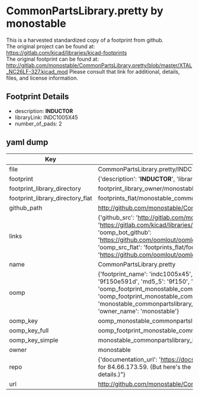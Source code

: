 # CommonPartsLibrary.pretty by monostable  
This is a harvested standardized copy of a footprint from github.  
The original project can be found at:  
https://gitlab.com/kicad/libraries/kicad-footprints  
The original footprint can be found at:
http://gitlab.com/monostable/CommonPartsLibrary.pretty/blob/master/XTAL_NC26LF-327.kicad_mod
Please consult that link for additional, details, files, and license information.  
## Footprint Details
* description: <b>INDUCTOR</b>  
* libraryLink: INDC1005X45  
* number_of_pads: 2  
## yaml dump  
| Key | Value |  
| --- | --- |  
| file | CommonPartsLibrary.pretty/INDC1005X45.kicad_mod |  
| footprint | {'description': '<b>INDUCTOR</b>', 'libraryLink': 'INDC1005X45', 'number_of_pads': 2} |  
| footprint_library_directory | footprint_library_owner/monostable_CommonPartsLibrary.pretty |  
| footprint_library_directory_flat | footprints_flat/monostable_commonpartslibrary_indc1005x45/working |  
| github_path | http://github.com/monostable/CommonPartsLibrary.pretty/blob/master/INDC1005X45.kicad_mod |  
| links | {'github_src': 'http://gitlab.com/monostable/CommonPartsLibrary.pretty/blob/master/XTAL_NC26LF-327.kicad_mod', 'github_src_repo': 'https://gitlab.com/kicad/libraries/kicad-footprints', 'oomp_bot': 'footprints/monostable_commonpartslibrary_indc1005x45/working', 'oomp_bot_github': 'https://github.com/oomlout/oomlout_oomp_footprint_bot/tree/main/footprints/monostable_commonpartslibrary_indc1005x45/working', 'oomp_src_flat': 'footprints_flat/footprints_flat/monostable_commonpartslibrary_indc1005x45/working', 'oomp_src_flat_github': 'https://github.com/oomlout/oomlout_oomp_footprint_src/tree/main/footprints_flat/monostable_commonpartslibrary_indc1005x45/working'} |  
| name | CommonPartsLibrary.pretty |  
| oomp | {'footprint_name': 'indc1005x45', 'library_name': 'commonpartslibrary', 'md5': '9f150e591d99e580de341681f5d518f6', 'md5_10': '9f150e591d', 'md5_5': '9f150', 'md5_6': '9f150e', 'oomp_key': 'oomp_monostable_commonpartslibrary_indc1005x45', 'oomp_key_extra': 'oomp_footprint_monostable_commonpartslibrary_indc1005x45', 'oomp_key_full': 'oomp_footprint_monostable_commonpartslibrary_indc1005x45_9f150e', 'oomp_key_simple': 'monostable_commonpartslibrary_indc1005x45', 'original_filename': 'CommonPartsLibrary.pretty/INDC1005X45.kicad_mod', 'owner_name': 'monostable'} |  
| oomp_key | oomp_monostable_commonpartslibrary_indc1005x45 |  
| oomp_key_full | oomp_footprint_monostable_commonpartslibrary_indc1005x45 |  
| oomp_key_simple | monostable_commonpartslibrary_indc1005x45 |  
| owner | monostable |  
| repo | {'documentation_url': 'https://docs.github.com/rest/overview/resources-in-the-rest-api#rate-limiting', 'message': "API rate limit exceeded for 84.66.173.59. (But here's the good news: Authenticated requests get a higher rate limit. Check out the documentation for more details.)"} |  
| url | http://github.com/monostable/CommonPartsLibrary.pretty |  

